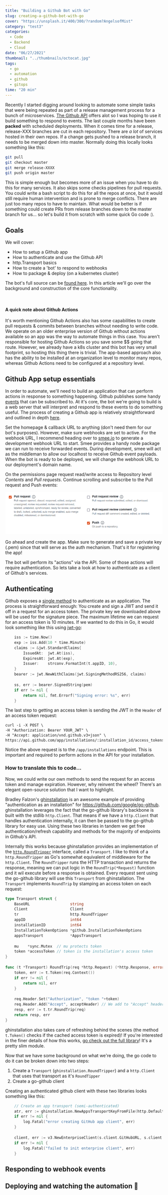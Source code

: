 ```yaml
---
title: "Building a Github Bot with Go"
slug: creating-a-github-bot-with-go
cover: "https://unsplash.it/400/300/?random?AngelsofMist"
category: "test3"
categories:
  - Code
  - Backend
  - Cloud
date: "06/27/2021"
thumbnail: "../thumbnails/octocat.jpg"
tags:
  - go
  - automation
  - github
  - gitops
time: "20 min"
---
```


Recently I started digging around looking to automate some simple tasks that were being repeated as part of a release management process for a bunch of microservices. [The Github API](https://docs.github.com/en/rest) offers alot so I was hoping to use it build something to respond to events. The last couple months have been **packed** with scheduled deployments. When it comes time for a release, release-XXX branches are cut in each repository. There are _a lot_ of services hosted in their own repos. If a change gets pushed to a release branch, it needs to be merged down into master. Normally doing this locally looks something like this:

```bash
git pull
git checkout master
git merge release-XXXX
git push origin master
```

This is simple enough but becomes more of an issue when you have to do this for many services. It also skips some checks pipelines for pull requests. You could write a bash script to do this for all the repos at once, but it would still require human intervention and is prone to merge conflicts. There are just too many repos to have to maintain. What would be better is if something could create PRs from release branches down to the master branch for us... so let's build it from scratch with some quick Go code :).

## Goals

We will cover:

- How to setup a Github app
- How to authenticate and use the Github API
- http.Transport basics
- How to create a 'bot' to respond to webhooks
- How to package & deploy (on a kubernetes cluster)

The bot's full source can be [found here](https://github.com/snimmagadda1/github-PR-automation). In this article we'll go over the background and construction of the core functionality.

&nbsp;

#### A quick note about Github Actions

It's worth mentioning Github Actions also has some capabilities to create pull requests & commits between branches without needing to write code. We operate on an older enterprise version of Github without actions available so an app was the way to automate things in this case. You aren't responsible for hosting Github Actions so you save some \$\$ going that route. However, we already have a k8s cluster and this bot has very small footprint, so hosting this thing there is trivial. The app-based approach also has the ability to be installed at an organization level to monitor many repos, whereas Github Actions need to be configured at a repository level.

## Github App setup essentials

In order to automate, we'll need to build an application that can perform actions in response to something happening. Github publishes some handy [events](https://docs.github.com/en/developers/webhooks-and-events/events/github-event-types) that can be subscribed to. At it's core, the bot we're going to build is a web server that will interpret and respond to these events to do something useful. The process of creating a Github app is relatively straightforward and outlined in depth [here](https://docs.github.com/en/developers/apps/building-github-apps/creating-a-github-app).

Set the homepage & callback URL to anything (don't need them for our bot's purposes). However, make sure webhooks are set to active. For the webhook URL, I recommend heading over to [smee.io](https://smee.io) to generate a development webhook URL to start. Smee provides a handy node package we can run to receive forwarded events. During development, smee will act as the middleman to allow our localhost to receive Github event payloads. When the bot is ready to be deployed, we will change the webhook URL to our deployment's domain name.

On the permissions page request read/write access to Repository level _Contents_ and _Pull requests_. Continue scrolling and subscribe to the Pull request and Push events:

![Github app subscription check boxes](../images/github_events_subscribe.png)

Go ahead and create the app. Make sure to generate and save a private key (.pem) since that will serve as the auth mechanism. That's it for registering the app!

The bot will perform its "actions" via the API. Some of those actions will require authentication. So lets take a look at how to authenticate as a client of Github's services.

## Authenticating

Github exposes a [single method](https://docs.github.com/en/developers/apps/building-github-apps/authenticating-with-github-apps) to authenticate as an application. The process is straightforward enough: You create and sign a JWT and send it off in a request for an access token. The private key we downloaded above will be used for the signature piece. The maximum lifetime we can request for an access token is 10 minutes. If we wanted to do this in Go, it would look something like this using [jwt-go](github.com/dgrijalva/jwt-go):

```go
	iss := time.Now()
	exp := iss.Add(10 * time.Minute)
	claims := &jwt.StandardClaims{
		IssuedAt:  jwt.At(iss),
		ExpiresAt: jwt.At(exp),
		Issuer:    strconv.FormatInt(t.appID, 10),
	}
	bearer := jwt.NewWithClaims(jwt.SigningMethodRS256, claims)

	ss, err := bearer.SignedString(pem)
	if err != nil {
		return nil, fmt.Errorf("Signing error: %s", err)
	}
```

The last step to getting an access token is sending the JWT in the `Header` of an access token request:

```
curl -i -X POST \
-H "Authorization: Bearer YOUR_JWT" \
-H "Accept: application/vnd.github.v3+json" \
https://api.github.com/app/installations/:installation_id/access_tokens
```

Notice the above request is to the `/app/installations` endpoint. This is important and required to perform actions in the API for your installation.

### How to translate this to code...

Now, we could write our own methods to send the request for an access token and manage expiration. However, why reinvent the wheel? There's an elegant open-source solution that I want to highlight.

Bradley Falzon's [ghinstallation](https://github.com/bradleyfalzon/ghinstallation) is an awesome example of providing "authentication as an installation" for https://github.com/google/go-github. ghinstallation leverages the fact that the go-github library's backbone is built with the stdlib `http.Client`. That means if we have a `http.Client` that handles authentication internally, it can then be passed to the go-github library for easy use. Using these two libraries in tandem we get free authentication/refresh capability and methods for the majority of endpoints in Github's API.

Internally this works because ghinstallation provides an implementation of the [`http.RoundTripper`](https://golang.org/pkg/net/http/#Transport.RoundTrip) interface, called a `Transport`. I like to think of a `http.RoundTripper` as Go's somewhat equivalent of middleware for the `http.Client`. The `RoundTripper` runs the HTTP transaction and returns the response, meaning we can put logic in the `RoundTrip(*Request)` function and it wil execute before a response is obtained. Every request sent using the go-github library will use this `Transport` from ghinstallation. The `Transport` implements `RoundTrip` by stamping an access token on each request:

```go
type Transport struct {
	BaseURL                  string
	Client                   Client
	tr                       http.RoundTripper
	appID                    int64
	installationID           int64
	InstallationTokenOptions *github.InstallationTokenOptions
	appsTransport            *AppsTransport

	mu    *sync.Mutex  // mu protects token
	token *accessToken // token is the installation's access token
}

func (t *Transport) RoundTrip(req *http.Request) (*http.Response, error) {
	token, err := t.Token(req.Context())
	if err != nil {
		return nil, err
	}

	req.Header.Set("Authorization", "token "+token)
	req.Header.Add("Accept", acceptHeader) // We add to "Accept" header to avoid overwriting existing req headers.
	resp, err := t.tr.RoundTrip(req)
	return resp, err
}
```

ghinstallation also takes care of refreshing behind the scenes (the method `t.Token()` checks if the cached access token is expired)! If you're interested in the finer details of how this works, [go check out the full library](https://github.com/bradleyfalzon/ghinstallation/blob/master/transport.go)! It's a pretty slim module.

Now that we have some background on what we're doing, the go code to do it can be broken down into two steps:

1. Create a `Transport` (`ghinstallation.RoundTripper`) and a `http.Client` that uses that transport as it's `RoundTipper`
2. Create a go-github client

Creating an authenticated github client with these two libraries looks something like this:

```go
	// Create an app transport (semi-authenticated)
	atr, err := ghinstallation.NewAppsTransportKeyFromFile(http.DefaultTransport, APP_ID, PRIVATE_KEY_PATH)
	if err != nil {
		log.Fatal("error creating GitHub app client", err)
	}

	client, err := v3.NewEnterpriseClient(s.client.GitHubURL, s.client.GithubUploadURL, &http.Client{Transport: s.atr})
	if err != nil {
		log.Fatal("failed to init enterprise client", err)
	}

```

## Responding to webhook events

## Deploying and watching the automation :eyes:
